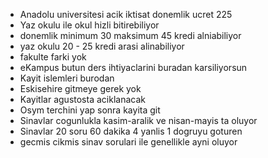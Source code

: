 - Anadolu universitesi acik iktisat donemlik ucret 225
- Yaz okulu ile okul hizli bitirebiliyor
- donemlik minimum 30 maksimum 45 kredi alniabiliyor
- yaz okulu 20 - 25 kredi arasi alinabiliyor
- fakulte farki yok
- eKampus butun ders ihtiyaclarini buradan karsiliyorsun
- Kayit islemleri burodan
- Eskisehire gitmeye gerek yok
- Kayitlar agustosta aciklanacak
- Osym terchini yap sonra kayita git
- Sinavlar cogunlukla kasim-aralik ve nisan-mayis ta oluyor
- Sinavlar 20 soru 60 dakika 4 yanlis 1 dogruyu goturen 
- gecmis cikmis sinav sorulari ile genellikle ayni oluyor
